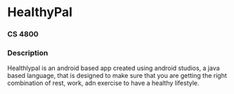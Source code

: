 # HealthyPal

### CS 4800 

### Description

Healthlypal is an android based app created using android studios, a java based language, that is designed to make sure that you are getting the right combination of rest, work, adn exercise to have a healthy lifestyle.

